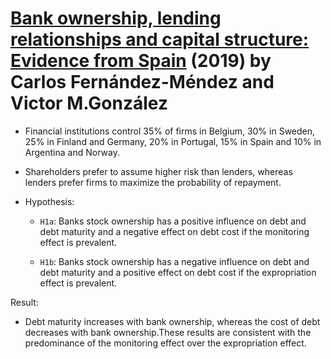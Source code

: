 # [Bank ownership, lending relationships and capital structure: Evidence from Spain][esp] (2019) by Carlos Fernández-Méndez and Victor M.González

[esp]: https://www.sciencedirect.com/science/article/pii/S2340943618302743


- Financial institutions control 35% of firms in Belgium, 30% in Sweden, 25% in Finland and Germany, 20% in Portugal, 15% in Spain and 10% in Argentina and Norway.

- Shareholders prefer to assume higher risk than lenders, whereas lenders prefer firms to maximize the probability of repayment.

- Hypothesis:

    - `H1a`: Banks stock ownership has a positive influence on debt and debt maturity and a negative effect on debt cost if the monitoring effect is prevalent.

    - `H1b`: Banks stock ownership has a negative influence on debt and debt maturity and a positive effect on debt cost if the expropriation effect is prevalent.


Result:

- Debt maturity increases with bank ownership, whereas the cost of debt decreases with bank ownership.These results are consistent with the predominance of the monitoring effect over the expropriation effect.